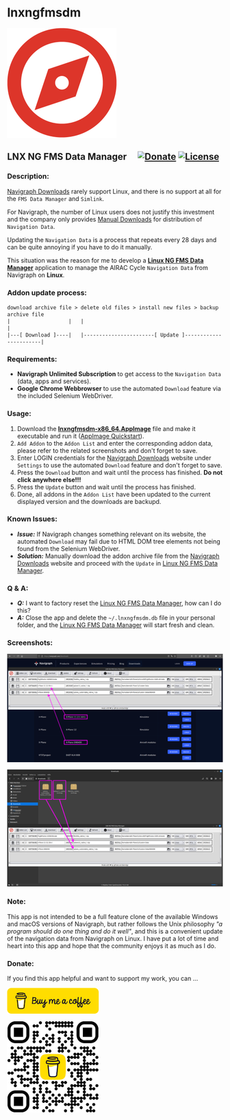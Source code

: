 # lnxngfmsdm

![icon](images/compass-3-256.png)

## LNX NG FMS Data Manager  [![Donate](https://img.shields.io/badge/Donate-BuyMeaCoffee-ffdd00)](https://www.buymeacoffee.com/berndgz) [![License](https://img.shields.io/badge/License-MIT-blue)](LICENSE)

### Description:

[Navigraph Downloads](https://navigraph.com/downloads) rarely support Linux, and there is no support at all for the `FMS Data Manager` and `Simlink`.

For Navigraph, the number of Linux users does not justify this investment and the company only provides [Manual Downloads](https://navigraph.com/downloads) for distribution of `Navigation Data`.

Updating the `Navigation Data` is a process that repeats every 28 days and can be quite annoying if you have to do it manually.

This situation was the reason for me to develop a [__Linux NG FMS Data Manager__](https://github.com/berndgz/lnxngfmsdm) application to manage the AIRAC Cycle `Navigation Data` from Navigraph on __Linux__.

### Addon update process:
```text
download archive file > delete old files > install new files > backup archive file
|                   |   |                                                        |
|---[ Download ]----|   |-----------------------[ Update ]-----------------------|
```

### Requirements:

* __Navigraph Unlimited Subscription__ to get access to the `Navigation Data` (data, apps and services).
* __Google Chrome Webbrowser__ to use the automated `Download` feature via the included Selenium WebDriver.

### Usage:

1. Download the [__lnxngfmsdm-x86_64.AppImage__](https://github.com/berndgz/lnxngfmsdm/releases) file and make it executable and run it ([AppImage Quickstart](https://docs.appimage.org/introduction/quickstart.html)).
2. `Add Addon` to the `Addon List` and enter the corresponding addon data, please refer to the related screenshots and don't forget to save.
3. Enter LOGIN credentials for the [Navigraph Downloads](https://navigraph.com/downloads) website under `Settings` to use the automated `Download` feature and don't forget to save.
4. Press the `Download` button and wait until the process has finished. __Do not click anywhere else!!!__
5. Press the `Update` button and wait until the process has finished.
6. Done, all addons in the `Addon List` have been updated to the current displayed version and the downloads are backupd.

### Known Issues:

* __*Issue:*__ If Navigraph changes something relevant on its website, the automated `Download` may fail due to HTML DOM tree elements not being found from the Selenium WebDriver.
* __*Solution:*__ Manually download the addon archive file from the [Navigraph Downloads](https://navigraph.com/downloads) website and proceed with the `Update` in [Linux NG FMS Data Manager](https://github.com/berndgz/lnxngfmsdm).

### Q & A:

* __*Q:*__ I want to factory reset the [Linux NG FMS Data Manager](https://github.com/berndgz/lnxngfmsdm), how can I do this?
* __*A:*__ Close the app and delete the `~/.lnxngfmsdm.db` file in your personal folder, and the [Linux NG FMS Data Manager](https://github.com/berndgz/lnxngfmsdm) will start fresh and clean.

### Screenshots:

[![Software](screenshots/lnxngfmsdm_software.png "Software")](screenshots/lnxngfmsdm_software.png)

[![Archive](screenshots/lnxngfmsdm_archive.png "Archive")](screenshots/lnxngfmsdm_archive.png)

### Note:

This app is not intended to be a full feature clone of the available Windows and macOS versions of Navigraph, but rather follows the Unix philosophy *"a program should do one thing and do it well"*, and this is a convenient update of the navigation data from Navigraph on Linux. I have put a lot of time and heart into this app and hope that the community enjoys it as much as I do.

### Donate:

If you find this app helpful and want to support my work, you can ...

[![Donate Icon](support/berndgz_bmc_icon.png)](https://www.buymeacoffee.com/berndgz)

[![Donate QR](support/berndgz_bmc_qr.png)](https://www.buymeacoffee.com/berndgz)

